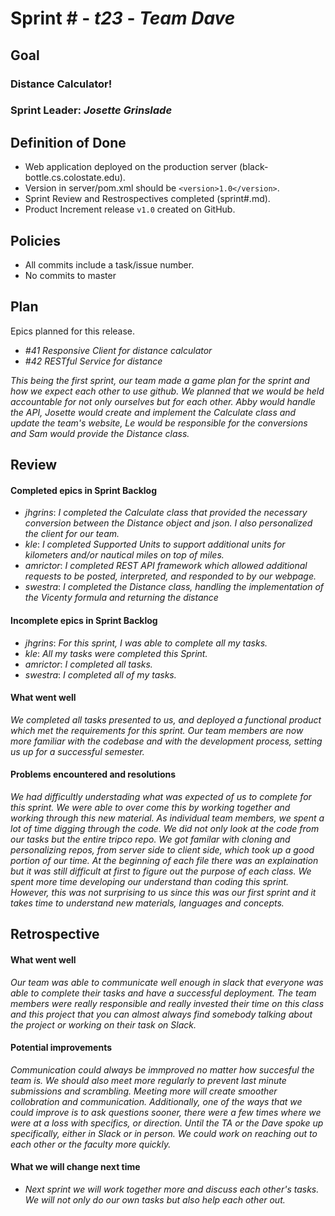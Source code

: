 # Sprint # - *t23* - *Team Dave*

## Goal

### Distance Calculator!
### Sprint Leader: *Josette Grinslade*

## Definition of Done

* Web application deployed on the production server (black-bottle.cs.colostate.edu).
* Version in server/pom.xml should be `<version>1.0</version>`.
* Sprint Review and Restrospectives completed (sprint#.md).
* Product Increment release `v1.0` created on GitHub.

## Policies

* All commits include a task/issue number.
* No commits to master

## Plan

Epics planned for this release.

* *#41 Responsive Client for distance calculator*
* *#42 RESTful Service for distance*

*This being the first sprint, our team made a game plan for the sprint and how we expect each other to use github.
 We planned that we would be held accountable for not only ourselves but for each other. Abby would handle the API,
 Josette would create and implement the Calculate class and update the team's website, Le would be responsible for
 the conversions and Sam would provide the Distance class.*

## Review

#### Completed epics in Sprint Backlog 
* *jhgrins*: *I completed the Calculate class that provided the necessary conversion between the Distance object and
             json. I also personalized the client for our team.*
* *kle*: *I completed Supported Units to support additional units for kilometers and/or nautical miles on top of miles.*
* *amrictor*: *I completed REST API framework which allowed additional requests to be posted, interpreted, and responded to by our webpage.*
* *swestra*:  *I completed the Distance class, handling the implementation of the Vicenty formula and returning the distance*

#### Incomplete epics in Sprint Backlog 
* *jhgrins*: *For this sprint, I was able to complete all my tasks.*
* *kle*: *All my tasks were completed this Sprint.*
* *amrictor*: *I completed all tasks.*
* *swestra*: *I completed all of my tasks.*

#### What went well
 *We completed all tasks presented to us, and deployed a functional product which met the requirements for this sprint. Our team members are now more familiar with the codebase and with the development process, setting us up for a successful semester.*


#### Problems encountered and resolutions
 *We had difficultly understading what was expected of us to complete for this sprint. We were able to over come this
   by working together and working through this new material. As individual team members, we spent a lot of time digging through the code. We did not only look at the code from our tasks but the entire tripco repo. We got familar with cloning and personalizing repos, from server side to client side, which took up a good portion of our time. At the beginning of each file there was an explaination but it was still difficult at first to figure out the purpose of each class. We spent more time developing our understand than coding this sprint. However, this was not surprising to us since this was our first
   sprint and it takes time to understand new materials, languages and concepts.*
   

## Retrospective

#### What went well
 *Our team was able to communicate well enough in slack that everyone was able to complete their tasks and have a
   successful deployment. The team members were really responsible and really invested their time on this class and this project that you can almost always find somebody talking about the project or working on their task on Slack.*

#### Potential improvements
*Communication could always be immproved no matter how succesful the team is. We should also meet more regularly to prevent last minute submissions and scrambling. Meeting more will create smoother collobration and communication.*
*Additionally, one of the ways that we could improve is to ask questions sooner, there were a few times where we were at a loss with specifics, or direction. Until the TA or the Dave spoke up specifically, either in Slack or in person. We could work on reaching out to each other or the faculty more quickly.*

#### What we will change next time
* *Next sprint we will work together more and discuss each other's tasks. We will not only do our own tasks but also help each other out.*
